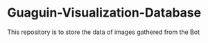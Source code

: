 # Guaguin-Visualization-Database
This repository is to store the data of images gathered from the Bot
